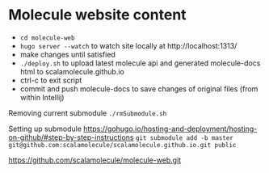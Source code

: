 # Molecule website content

- `cd molecule-web`
- `hugo server --watch` to watch site locally at http://localhost:1313/
- make changes until satisfied
- `./deploy.sh` to upload latest molecule api and generated molecule-docs html to scalamolecule.github.io
- ctrl-c to exit script
- commit and push molecule-docs to save changes of original files (from within Intellij)




Removing current submodule
`./rmSubmodule.sh`

Setting up submodule
https://gohugo.io/hosting-and-deployment/hosting-on-github/#step-by-step-instructions
`git submodule add -b master git@github.com:scalamolecule/scalamolecule.github.io.git public`


https://github.com/scalamolecule/molecule-web.git